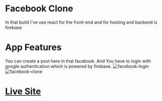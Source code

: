 # Facebook Clone

In that build I've use react for the front-end and for hosting and backend is firebase

# App Features

You can create a post here in that facebook.
And You have to login with google authentication which is powered by firebase.
![facebook-login](https://user-images.githubusercontent.com/75997756/116682677-5e944880-a9d0-11eb-9a7f-074a61ff38eb.png)![facebook-clone](https://user-images.githubusercontent.com/75997756/116682743-779cf980-a9d0-11eb-9f2d-69a991704656.png)


# [Live Site](https://facebook-clone-ac012.web.app/)
